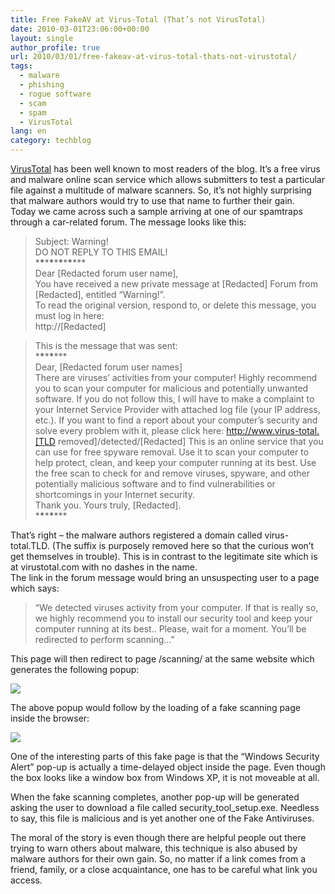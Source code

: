 ```yaml
---
title: Free FakeAV at Virus-Total (That’s not VirusTotal)
date: 2010-03-01T23:06:00+00:00
layout: single
author_profile: true
url: 2010/03/01/free-fakeav-at-virus-total-thats-not-virustotal/
tags:
  - malware
  - phishing
  - rogue software
  - scam
  - spam
  - VirusTotal
lang: en
category: techblog
---
```

<a href="http://www.virustotal.com/" target="_blank">VirusTotal</a> has been well known to most readers of the blog. It’s a free virus and malware online scan service which allows submitters to test a particular file against a multitude of malware scanners. So, it’s not highly surprising that malware authors would try to use that name to further their gain.  
Today we came across such a sample arriving at one of our spamtraps through a car-related forum. The message looks like this:

> Subject: Warning!  
> DO NOT REPLY TO THIS EMAIL!  
> \***\***\***\***\***\***\***\***\***  
> Dear [Redacted forum user name],  
> You have received a new private message at [Redacted] Forum from [Redacted], entitled “Warning!”.  
> To read the original version, respond to, or delete this message, you must log in here:  
> http://[Redacted] 

> This is the message that was sent:  
> \***\***\***\***\***  
> Dear, [Redacted forum user names]  
> There are viruses’ activities from your computer! Highly recommend you to scan your computer for malicious and potentially unwanted software. If you do not follow this, I will have to make a complaint to your Internet Service Provider with attached log file (your IP address, etc.). If you want to find a report about your computer’s security and solve every problem with it, please click here: http://www.virus-total.[TLD removed]/detected/[Redacted] This is an online service that you can use for free spyware removal. Use it to scan your computer to help protect, clean, and keep your computer running at its best. Use the free scan to check for and remove viruses, spyware, and other potentially malicious software and to find vulnerabilities or shortcomings in your Internet security.  
> Thank you. Yours truly, [Redacted].  
> \***\***\***\***\***

That’s right &#8211; the malware authors registered a domain called virus-total.TLD. (The suffix is purposely removed here so that the curious won’t get themselves in trouble). This is in contrast to the legitimate site which is at virustotal.com with no dashes in the name.  
The link in the forum message would bring an unsuspecting user to a page which says:

> “We detected viruses activity from your computer. If that is really so, we highly recommend you to install our security tool and keep your computer running at its best.. Please, wait for a moment. You’ll be redirected to perform scanning…”

This page will then redirect to page /scanning/ at the same website which generates the following popup:

[![](http://2.bp.blogspot.com/_vaUVXcmC3OI/S4xAQEQ7Y6I/AAAAAAAABDk/puEOHeU9A70/s640/virustotalfakeav1.png)](http://2.bp.blogspot.com/_vaUVXcmC3OI/S4xAQEQ7Y6I/AAAAAAAABDk/puEOHeU9A70/s1600-h/virustotalfakeav1.png)

The above popup would follow by the loading of a fake scanning page inside the browser:

[![](http://4.bp.blogspot.com/_vaUVXcmC3OI/S4xATUQcSKI/AAAAAAAABDs/IQM-0x_zcvQ/s640/virustotalfakeav2.png)](http://4.bp.blogspot.com/_vaUVXcmC3OI/S4xATUQcSKI/AAAAAAAABDs/IQM-0x_zcvQ/s1600-h/virustotalfakeav2.png)

One of the interesting parts of this fake page is that the “Windows Security Alert” pop-up is actually a time-delayed object inside the page. Even though the box looks like a window box from Windows XP, it is not moveable at all.

When the fake scanning completes, another pop-up will be generated asking the user to download a file called security\_tool\_setup.exe. Needless to say, this file is malicious and is yet another one of the Fake Antiviruses.

The moral of the story is even though there are helpful people out there trying to warn others about malware, this technique is also abused by malware authors for their own gain. So, no matter if a link comes from a friend, family, or a close acquaintance, one has to be careful what link you access.